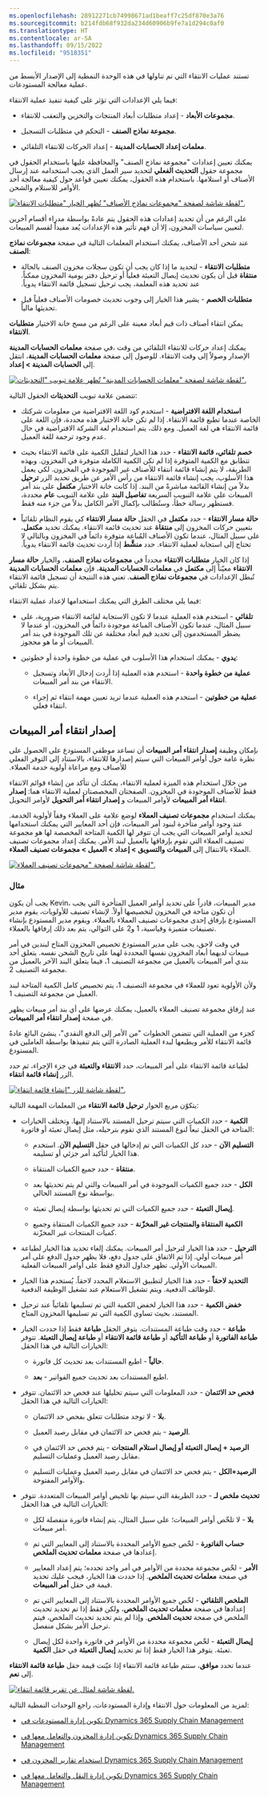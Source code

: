 ```yaml
---
ms.openlocfilehash: 28912271cb74998671ad1beaff7c25df870e3a76
ms.sourcegitcommit: b214fdb68f932da234d60906b9fe7a1d294c0af0
ms.translationtype: HT
ms.contentlocale: ar-SA
ms.lasthandoff: 09/15/2022
ms.locfileid: "9518351"
---
```

تستند عمليات الانتقاء التي تم تناولها في هذه الوحدة النمطية إلى الإصدار الأبسط من عملية معالجة المستودعات.

فيما يلي الإعدادات التي تؤثر على كيفية تنفيذ عملية الانتقاء: 

-   **مجموعات الأبعاد** - إعداد متطلبات أبعاد المنتجات والتخزين والتعقب للانتقاء.

-   **مجموعة نماذج الصنف** - التحكم في متطلبات التسجيل.

-   **معلمات إعداد الحسابات المدينة** - إعداد الحركات للانتقاء التلقائي.

يمكنك تعيين إعدادات "مجموعة نماذج الصنف" والمحافظة عليها باستخدام الحقول في مجموعة حقول **التحديث الفعلي** لتحديد سير العمل الذي يجب استخدامه عند إرسال الأصناف أو استلامها. باستخدام هذه الحقول، يمكنك تعيين قواعد حول كيفية معالجة أحد الأوامر للاستلام والشحن.

[![لقطة شاشة لصفحة "مجموعات نماذج الأصناف" تُظهر الخيار "متطلبات الانتقاء"‬.](../media/item-model-group.png)](../media/item-model-group.png#lightbox)

على الرغم من أن تحديد إعدادات هذه الحقول يتم عادةً بواسطة مدراء أقسام آخرين لتعيين سياسات المخزون، إلا أن فهم تأثير هذه الإعدادات يُعد مفيداً لقسم المبيعات.

عند شحن أحد الأصناف، يمكنك استخدام المعلمات التالية في صفحة **مجموعات نماذج الصنف**:

-   **متطلبات الانتقاء** - لتحديد ما إذا كان يجب أن تكون سجلات مخزون الصنف بالحالة **منتقاة‬‏‫‬‏‫** قبل أن يكون تحديث إيصال التعبئة فعلياً أو ترحيل دفتر يومية المخزون ممكناً. عند تحديد هذه المعلمة، يجب ترحيل تسجيل قائمة الانتقاء يدوياً.

-   **متطلبات الخصم** - يشير هذا الخيار إلى وجوب تحديث خصومات الأصناف فعلياً قبل تحديثها مالياً.

يمكن انتقاء أصناف ذات قيم أبعاد معينة على الرغم من مسح خانة الاختيار **متطلبات الانتقاء**.

في صفحة **معلمات الحسابات المدينة‏‎**، يمكنك إعداد حركات للانتقاء التلقائي من وقت الإصدار وصولاً إلى وقت الانتقاء. للوصول إلى صفحة **معلمات الحسابات المدينة**، انتقل إلى **الحسابات المدينة > إعداد**.

[![لقطة شاشة لصفحة "معلمات الحسابات المدينة" تُظهر علامة تبويب "التحديثات".](../media/ar-parameters.png)](../media/ar-parameters.png#lightbox)

تتضمن علامة تبويب **التحديثات** الحقول التالية:

-   **استخدام اللغة الافتراضية** - استخدم كود اللغة الافتراضية من معلومات شركتك الخاصة عندما تطبع قائمة الانتقاء. إذا لم تكن خانة الاختيار هذه محددة، فإن اللغة على قائمة الانتقاء هي لغة العميل. ومع ذلك، يتم استخدام لغة الشركة الافتراضية في حال عدم وجود ترجمة للغة العميل.

-   **خصم تلقائي، قائمة الانتقاء** - حدد هذا الخيار لتقليل الكمية على قائمة الانتقاء بحيث تتطابق مع الكمية المتوفرة إذا لم تكن الكمية الكاملة متوفرة في المخزون. وبهذه الطريقة، لا يتم إنشاء قائمة انتقاء للأصناف غير الموجودة في المخزون. لكي يعمل هذا الأسلوب، يجب إنشاء قائمة الانتقاء من رأس الأمر عن طريق تحديد الزر **ترحيل** بدلاً من إنشاء القائمة مباشرةً من البند. إذا كانت خانة الاختيار **مكتمل‬‬** على بند أمر المبيعات على علامة التبويب السريعة **تفاصيل البند** على علامة التبويب **عام** محددة، فستظهر رسالة خطأ، وستُطالب بإكمال الأمر الكامل بدلاً من جزء منه فقط.

-   **حالة مسار الانتقاء** - حدد **مكتمل** في الحقل **حالة مسار الانتقاء** كي يقوم النظام تلقائياً بتعيين حركات المخزون إلى **منتقاة** عند تحديث قائمة الانتقاء. يمكنك تحديد **مكتمل**، على سبيل المثال، عندما تكون الأصناف المُباعة متوفرة دائماً في المخزون وبالتالي لا تحتاج إلى استجابة لعملية الانتقاء. حدد **منشَّط‬‬‏‫** إذا أردت تحديث قائمة الانتقاء يدوياً.

إذا كان الخيار **متطلبات الانتقاء** محدداً في **مجموعات نماذج الصنف**، والخيار **حالة مسار الانتقاء** معيّناً إلى **مكتمل** في **معلمات الحسابات المدينة**، فإن **معلمات الحسابات المدينة** تُبطل الإعدادات في **مجموعات نماذج الصنف**. تعني هذه النتيجة أن تسجيل قائمة الانتقاء يتم بشكل تلقائي.

فيما يلي مختلف الطرق التي يمكنك استخدامها لإعداد عملية الانتقاء:

-   **تلقائي** - استخدم هذه العملية عندما لا تكون الاستجابة لقائمة الانتقاء ضرورية، على سبيل المثال، عندما تكون الأصناف المباعة موجودة دائماً في المخزون، أو عندما لا يضطر المستخدمون إلى تحديد قيم أبعاد مختلفة عن تلك الموجودة في بند أمر المبيعات أو ما هو محجوز.

-   **يدوي** - يمكنك استخدام هذا الأسلوب في عملية من خطوة واحدة أو خطوتين:

    -   **عملية من خطوة واحدة** - استخدم هذه العملية إذا أردت إدخال الأبعاد وتسجيل الانتقاء من بند أمر المبيعات.

    -   **عملية من خطوتين** - استخدم هذه العملية عندما تريد تعيين مهمة انتقاء ثم إجراء انتقاء فعلي.

## <a name="release-sales-order-picking"></a>إصدار انتقاء أمر المبيعات‬‏‫

بإمكان وظيفة **إصدار انتقاء أمر المبيعات‬‏‫** أن تساعد موظفي المستودع على الحصول على نظرة عامة حول أوامر المبيعات التي سيتم إصدارها للانتقاء، بالاستناد إلى التوفر الفعلي للأصناف ومع مراعاة أولوية خدمة العملاء.

من خلال استخدام هذه الميزة لعملية الانتقاء، يمكنك أن تتأكد من إنشاء قوائم الانتقاء فقط للأصناف الموجودة في المخزون. الصفحتان المخصصتان لعملية الانتقاء هما: **إصدار انتقاء أمر المبيعات** لأوامر المبيعات و **إصدار انتقاء أمر التحويل** لأوامر التحويل.

يمكنك استخدام **مجموعات تصنيف العملاء** لوضع علامة على العملاء وفقاً لأولوية الخدمة. عند وجود أوامر متأخرة لبنود أمر المبيعات، فإن أحد المعايير التي يمكنك استخدامها لتحديد أوامر المبيعات التي يجب أن تتوفر لها الكمية المتاحة المخصصة لها هو مجموعة تصنيف العملاء التي تقوم بإرفاقها بالعميل لبند الأمر. يمكنك إعداد مجموعات تصنيف العملاء بالانتقال إلى **المبيعات والتسويق > إعداد > العميل > مجموعات تصنيف العملاء**.

[![لقطة شاشة لصفحة "مجموعات تصنيف العملاء".](../media/cust-classification-group.png)](../media/cust-classification-group.png#lightbox)

### <a name="example"></a>مثال

يجب أن يكون Kevin، مدير المبيعات، قادراً على تحديد أوامر العميل المتأخرة التي يجب أن تكون متاحة في المخزون لتخصيصها أولاً. لإنشاء تصنيف للأولويات، يقوم مدير المستودع بإرفاق إحدى مجموعات تصنيف العملاء بالعملاء. ويقوم مدير المستودع بإنشاء تصنيفات متميزة وقياسية، 1 و2 على التوالي، يتم بعد ذلك إرفاقها بالعملاء.

في وقت لاحق، يجب على مدير المستودع تخصيص المخزون المتاح لبندين في أمر مبيعات لديهما أبعاد المخزون نفسها المحددة لهما على تاريخ الشحن نفسه. يتعلق أحد بندي أمر المبيعات بالعميل من مجموعة التصنيف 1، فيما يتعلق البند الآخر بالعميل من مجموعة التصنيف 2.

ولأن الأولوية تعود للعملاء في مجموعة التصنيف 1، يتم تخصيص كامل الكمية المتاحة لبند العميل من مجموعة التصنيف 1.

عند إرفاق مجموعة تصنيف العملاء بالعميل، يمكنك عرضها على أي بند أمر مبيعات يظهر في صفحة **‏‫إصدار انتقاء أمر المبيعات‬‏‫‬**.

كجزء من العملية التي تتضمن الخطوات "من الأمر إلى الدفع النقدي"، ينشئ البائع عادةً قائمة الانتقاء للأمر ويطبعها لبدء العملية الصادرة التي يتم تنفيذها بواسطة العاملين في المستودع.

لطباعة قائمة الانتقاء على أمر المبيعات، حدد **الانتقاء والتعبئة** في جزء الإجراء، ثم حدد الزر **إنشاء قائمة انتقاء**.

[![لقطة شاشة للزر "إنشاء قائمة انتقاء".](../media/picking-list.png)](../media/picking-list.png#lightbox)

يتكوّن مربع الحوار **ترحيل قائمة الانتقاء** من المعلمات المهمة التالية:

-   **الكمية** - حدد الكميات التي سيتم ترحيل المستند بالاستناد إليها. وتختلف الخيارات المتاحة في الحقل تبعاً لنوع المستند الذي تقوم بترحيله، مثل إيصال تعبئة أو فاتورة:

    -   **التسليم الآن** - حدد كل الكميات التي تم إدخالها في حقل **التسليم الآن**. استخدم هذا الخيار لتأكيد أمر جزئي أو تسليمه.

    -   **منتقاة** - حدد جميع الكميات المنتقاة.

    -   **الكل** - حدد جميع الكميات الموجودة في أمر المبيعات والتي لم يتم تحديثها بعد بواسطة نوع المستند الحالي.

    -   **إيصال التعبئة** - حدد جميع الكميات التي تم تحديثها بواسطة إيصال تعبئة.

    -   **الكمية المنتقاة والمنتجات غير المخزّنة** - حدد جميع الكميات المنتقاة وجميع كميات المنتجات غير المخزّنة.

-   **الترحيل** - حدد هذا الخيار لترحيل أمر المبيعات. يمكنك إلغاء تحديد هذا الخيار لطباعة أمر مبيعات أولي. إذا تم الاتفاق على جدول دفع، فلا يظهر جدول الدفع على أمر المبيعات الأولي. تظهر جداول الدفع فقط على أوامر المبيعات الفعلية.

-   **التحديد لاحقاً** - حدد هذا الخيار لتطبيق الاستعلام المحدد لاحقاً. يُستخدم هذا الخيار للوظائف الدفعية. ويتم تشغيل الاستعلام عند تشغيل الوظيفة الدفعية.

-   **خفض الكمية‬** - حدد هذا الخيار لخفض الكمية التي تم تسليمها تلقائياً عند ترحيل المستند، بحيث تساوي الكمية التي تم تسليمها المخزون المتاح.

-   **طباعة** - حدد وقت طباعة المستندات. يتوفر الحقل **طباعة** فقط إذا حددت الخيار **طباعة الفاتورة** أو **طباعة التأكيد** أو **طباعة قائمة الانتقاء** أو **طباعة إيصال التعبئة**. تتوفر الخيارات التالية في هذا الحقل:

    -   **حالياً** - اطبع المستندات بعد تحديث كل فاتورة.

    -   **بعد‏‎** - اطبع المستندات بعد تحديث جميع الفواتير.

-   **فحص حد الائتمان** - حدد المعلومات التي سيتم تحليلها عند فحص حد الائتمان. تتوفر الخيارات التالية في هذا الحقل:

    -   **بلا** - لا توجد متطلبات تتعلق بفحص حد الائتمان.

    -   **الرصيد** - يتم فحص حد الائتمان في مقابل رصيد العميل.

    -   **الرصيد + إيصال التعبئة أو إيصال استلام المنتجات** - يتم فحص حد الائتمان في مقابل رصيد العميل وعمليات التسليم.

    -   **الرصيد+الكل** - يتم فحص حد الائتمان في مقابل رصيد العميل وعمليات التسليم والأوامر المفتوحة.

-   **تحديث ملخص لـ‬** - حدد الطريقة التي سيتم بها تلخيص أوامر المبيعات المتعددة. تتوفر الخيارات التالية في هذا الحقل:

    -   **بلا** - لا تلخّص أوامر المبيعات‬؛ على سبيل المثال، يتم إنشاء فاتورة منفصلة لكل أمر مبيعات.

    -   **حساب الفاتورة** - لخّص جميع الأوامر المحددة بالاستناد إلى المعايير التي تم إعدادها في صفحة **معلمات تحديث الملخص**.

    -   **الأمر** - لخّص مجموعة محددة من الأوامر في أمر واحد تحدده؛ يتم إعداد المعايير في صفحة **معلمات تحديث الملخص**. إذا حددت هذا الخيار، فيجب عليك تحديد قيمة في حقل **أمر المبيعات**.

    -   **الملخص التلقائي** - لخّص جميع الأوامر المحددة بالاستناد إلى المعايير التي تم إعدادها في صفحة **معلمات تحديث الملخص**، ولكن فقط إذا تم تحديد تحديث الملخص في صفحة **تحديث الملخص**. وإذا لم يتم تحديد تحديث الملخص، فيتم ترحيل الأمر بشكل منفصل.

    -   **إيصال التعبئة** - لخّص مجموعة محددة من الأوامر في فاتورة واحدة لكل إيصال تعبئة. يتوفر هذا الخيار فقط إذا تم تحديد **إيصال التعبئة** في حقل **الكمية**.

عندما تحدد **موافق**، ستتم طباعة قائمة الانتقاء إذا عيّنت قيمة حقل **طباعة قائمة الانتقاء** إلى **نعم**.
 
[![لقطة شاشة لمثال عن تقرير قائمة انتقاء.](../media/picking-list-report.png)](../media/picking-list-report.png#lightbox)

لمزيد من المعلومات حول الانتقاء وإدارة المستودعات، راجع الوحدات النمطية التالية:

-   [تكوين إدارة المستودعات في Dynamics 365 Supply Chain Management](/training/modules/configure-warehouse-management-dyn365-supply-chain-mgmt/?azure-portal=true)

-   [تكوين إدارة المخزون والتعامل معها في Dynamics 365 Supply Chain Management](/training/modules/configure-inventory-management-dyn365-supply-chain-mgmt/?azure-portal=true)

-   [استخدام تقارير المخزون في Dynamics 365 Supply Chain Management](/training/modules/use-inventory-reports-dyn365-supply-chain-mgmt/?azure-portal=true)

-   [تكوين إدارة النقل والتعامل معها في Dynamics 365 Supply Chain Management](/training/modules/configure-transportation-management-dyn365-supply-chain-mgmt/?azure-portal=true)
